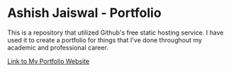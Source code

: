 # Ashish Jaiswal - Portfolio

This is a repository that utilized Github's free static hosting service. I have used it to create a portfolio for things that I've done throughout my academic and professional career.

[Link to My Portfolio Website](http://jashish.com.np)
